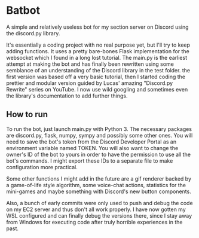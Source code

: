 # Batbot
A simple and relatively useless bot for my section server on Discord using the discord.py library.

It's essentially a coding project with no real purpose yet, but I'll try to keep adding functions.
It uses a pretty bare-bones Flask implementation for the websocket which I found in a long lost tutorial.
The main.py is the earliest attempt at making the bot and has finally been rewritten using some semblance of an understanding of the Discord library in the test folder.
the first version was based off a very basic tutorial, then I started coding the prettier and modular version guided by Lucas' amazing "Discord.py Rewrite" series on YouTube.
I now use wild googling and sometimes even the library's documentation to add further things.

## How to run
To run the bot, just launch main.py with Python 3. The necessary packages are discord.py, flask, numpy, sympy and possibly some other ones.
You will need to save the bot's token from the Discord Developer Portal as an environment variable named TOKEN.
You will also want to change the owner's ID of the bot to yours in order to have the permission to use all the bot's commands.
I might export these IDs to a separate file to make configuration more practical.

Some other functions I might add in the future are a gif renderer backed by a game-of-life style algorithm, some voice-chat actions, statistics for the mini-games and maybe something with Discord's new button components.

Also, a bunch of early commits were only used to push and debug the code on my EC2 server and thus don't all work properly.
I have now gotten my WSL configured and can finally debug the versions there, since I stay away from Windows for executing code after truly horrible experiences in the past.
